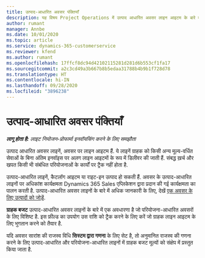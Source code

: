 ```yaml
---
title: उत्पाद-आधारित अवसर पंक्तियाँ
description: यह विषय Project Operations में उत्पाद आधारित अवसर लाइन आइटम के बारे में जानकारी प्रदान करता है.
author: rumant
manager: Annbe
ms.date: 10/01/2020
ms.topic: article
ms.service: dynamics-365-customerservice
ms.reviewer: kfend
ms.author: rumant
ms.openlocfilehash: 17ffcf8dc94d42102115281d281d6b553cf1fa17
ms.sourcegitcommit: a2c3cd49a3b667b8b5edaa31788b4b9b1f728d78
ms.translationtype: HT
ms.contentlocale: hi-IN
ms.lasthandoff: 09/28/2020
ms.locfileid: "3896238"
---
```

# <a name="product-based-opportunity-lines"></a>उत्पाद-आधारित अवसर पंक्तियाँ

_**लागू होता है:** लाइट नियोजन-प्रोफार्मा इनवॉयसिंग करने के लिए समझौता_

उत्पाद आधारित अवसर लाइनें, अवसर पर लाइन आइटम हैं. ये लाइनें ग्राहक को किसी अन्य मूल्य-वर्धित सेवाओं के बिना अंतिम इनवॉइस पर अलग लाइन आइटमों के रूप में डिलीवर की जाती हैं. संबद्ध ख़र्च और खपत किसी भी संबंधित परियोजनाओं के कार्यों पर ट्रैक नहीं होता है.

उत्पाद-आधारित लाइनें, कैटलॉग आइटम या राइट-इन उत्पाद हो सकती हैं. अवसर के उत्पाद-आधारित लाइनों पर अधिकांश कार्यक्षमता Dynamics 365 Sales एप्लिकेशन द्वारा प्रदान की गई कार्यक्षमता का पालन करती है. उत्पाद-आधारित अवसर लाइनों के बारे में अधिक जानकारी के लिए, देखें [एक अवसर के लिए उत्पादों को जोड़ें](https://docs.microsoft.com/dynamics365/sales-enterprise/add-products-opportunity).

**ग्राहक बजट** उत्पाद-आधारित अवसर लाइनों के बारे में एक अवधारणा है जो परियोजना-आधारित अवसरों के लिए विशिष्ट है. इस फ़ील्ड का उपयोग उस राशि को ट्रैक करने के लिए करें जो ग्राहक लाइन आइटम के लिए भुगतान करने को तैयार है.

यदि अवसर सारांश की राजस्व विधि **सिस्टम द्वारा गणना** के लिए सेट है, तो अनुमानित राजस्व की गणना करने के लिए उत्पाद-आधारित और परियोजना-आधारित लाइनों में ग्राहक बजट मूल्यों को संक्षेप में प्रस्तुत किया जाता है.
